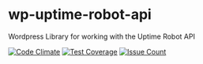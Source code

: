 # wp-uptime-robot-api
Wordpress Library for working with the Uptime Robot API

[![Code Climate](https://codeclimate.com/repos/57ca13164a9f206d610010d9/badges/820d26e3762b0de078b3/gpa.svg)](https://codeclimate.com/repos/57ca13164a9f206d610010d9/feed)
[![Test Coverage](https://codeclimate.com/repos/57ca13164a9f206d610010d9/badges/820d26e3762b0de078b3/coverage.svg)](https://codeclimate.com/repos/57ca13164a9f206d610010d9/coverage)
[![Issue Count](https://codeclimate.com/repos/57ca13164a9f206d610010d9/badges/820d26e3762b0de078b3/issue_count.svg)](https://codeclimate.com/repos/57ca13164a9f206d610010d9/feed)
